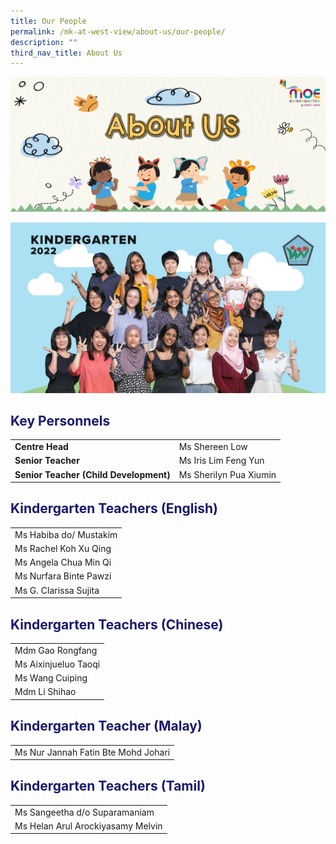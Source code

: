 ```yaml
---
title: Our People
permalink: /mk-at-west-view/about-us/our-people/
description: ""
third_nav_title: About Us
---
```

![About Us](/images/Header%202%20-%20About%20Us.png)

![Kindergarten](/images/Kindergarten.jpeg)

<h2 style="color:midnightblue;">Key Personnels</h2>

|   |   |
|---|---|
| **Centre Head** | Ms Shereen Low |
| **Senior Teacher** | Ms Iris Lim Feng Yun |
| **Senior Teacher (Child Development)** | Ms Sherilyn Pua Xiumin |

<h2 style="color:midnightblue;">Kindergarten Teachers (English)</h2>

|   |
|---|
| Ms Habiba do/ Mustakim |
| Ms Rachel Koh Xu Qing |
| Ms Angela Chua Min Qi |
| Ms Nurfara Binte Pawzi |
| Ms G. Clarissa Sujita |

<h2 style="color:midnightblue;">Kindergarten Teachers (Chinese)</h2>

|   |
|---|
| Mdm Gao Rongfang |
| Ms Aixinjueluo Taoqi |
| Ms Wang Cuiping |
| Mdm Li Shihao |

<h2 style="color:midnightblue;">Kindergarten Teacher (Malay)</h2>

|   |
|---|
| Ms Nur Jannah Fatin Bte Mohd Johari |

<h2 style="color:midnightblue;">Kindergarten Teachers (Tamil)</h2>

|   |
|---|
| Ms Sangeetha d/o Suparamaniam |
| Ms Helan Arul Arockiyasamy Melvin |